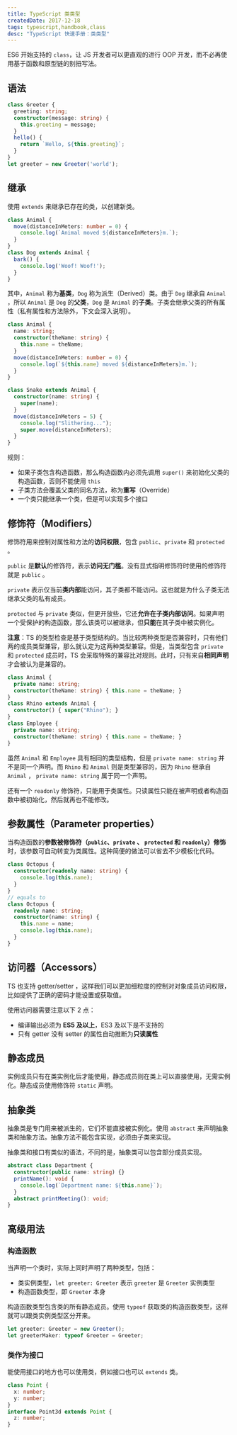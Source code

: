 ```yaml
---
title: TypeScript 类类型
createdDate: 2017-12-18
tags: typescript,handbook,class
desc: "TypeScript 快速手册：类类型"
---
```


ES6 开始支持的 `class`，让 JS 开发者可以更直观的进行 OOP 开发，而不必再使用基于函数和原型链的别扭写法。

## 语法

```ts
class Greeter {
  greeting: string;
  constructor(message: string) {
    this.greeting = message;
  }
  hello() {
    return `Hello, ${this.greeting}`;
  }
}
let greeter = new Greeter('world');
```

## 继承

使用 `extends` 来继承已存在的类，以创建新类。

```ts
class Animal {
  move(distanceInMeters: number = 0) {
    console.log(`Animal moved ${distanceInMeters}m.`);
  }
}
class Dog extends Animal {
  bark() {
    console.log('Woof! Woof!');
  }
}
```

其中，`Animal` 称为**基类**，`Dog` 称为派生（Derived）类。由于 `Dog` 继承自 `Animal` ，所以 `Animal` 是 `Dog` 的**父类**，`Dog` 是 `Animal` 的**子类**。子类会继承父类的所有属性（私有属性和方法除外，下文会深入说明）。

```ts
class Animal {
  name: string;
  constructor(theName: string) {
    this.name = theName;
  }
  move(distanceInMeters: number = 0) {
    console.log(`${this.name} moved ${distanceInMeters}m.`);
  }
}

class Snake extends Animal {
  constructor(name: string) {
    super(name);
  }
  move(distanceInMeters = 5) {
    console.log("Slithering...");
    super.move(distanceInMeters);
  }
}
```

规则：

* 如果子类包含构造函数，那么构造函数内必须先调用 `super()` 来初始化父类的构造函数，否则不能使用 `this`
* 子类方法会覆盖父类的同名方法，称为**重写**（Override）
* 一个类只能继承一个类，但是可以实现多个接口

## 修饰符（Modifiers）

修饰符用来控制对属性和方法的**访问权限**，包含 `public`、`private` 和 `protected` 。

`public` 是**默认**的修饰符，表示**访问无门槛**。没有显式指明修饰符时使用的修饰符就是 `public` 。

`private` 表示仅当前**类内部**能访问，其子类都不能访问。这也就是为什么子类无法继承父类的私有成员。

`protected` 与 `private` 类似，但更开放些，它还**允许在子类内部访问**。如果声明一个受保护的构造函数，那么该类可以被继承，但**只能**在其子类中被实例化。

**注意**：TS 的类型检查是基于类型结构的。当比较两种类型是否兼容时，只有他们两的成员类型兼容，那么就认定为这两种类型兼容。但是，当类型包含 `private` 和 `protected` 成员时，TS 会采取特殊的兼容比对规则。此时，只有来自**相同声明**才会被认为是兼容的。

```ts
class Animal {
  private name: string;
  constructor(theName: string) { this.name = theName; }
}
class Rhino extends Animal {
  constructor() { super("Rhino"); }
}
class Employee {
  private name: string;
  constructor(theName: string) { this.name = theName; }
}
```

虽然 `Animal` 和 `Employee` 具有相同的类型结构，但是 `private name: string` 并不是同一个声明。而 `Rhino` 和 `Animal` 则是类型兼容的，因为 `Rhino` 继承自 `Animal` ， `private name: string` 属于同一个声明。

还有一个 `readonly` 修饰符，只能用于类属性。只读属性只能在被声明或者构造函数中被初始化，然后就再也不能修改。

## 参数属性（Parameter properties）

当构造函数的**参数被修饰符（`public`、`private` 、 `protected` 和 `readonly`）修饰**时，该参数可自动转变为类属性。这种简便的做法可以省去不少模板化代码。

```ts
class Octopus {
  constructor(readonly name: string) {
    console.log(this.name);
  }
}
// equals to
class Octopus {
  readonly name: string;
  constructor(name: string) {
    this.name = name;
    console.log(this.name);
  }
}
```

## 访问器（Accessors）

TS 也支持 getter/setter ，这样我们可以更加细粒度的控制对对象成员访问权限，比如提供了正确的密码才能设置或获取值。

使用访问器需要注意以下 2 点：

* 编译输出必须为 **ES5 及以上**，ES3 及以下是不支持的
* 只有 getter 没有 setter 的属性自动推断为**只读属性**

## 静态成员

实例成员只有在类实例化后才能使用，静态成员则在类上可以直接使用，无需实例化。静态成员使用修饰符 `static` 声明。

## 抽象类

抽象类是专门用来被派生的，它们不能直接被实例化。使用 `abstract` 来声明抽象类和抽象方法。抽象方法不能包含实现，必须由子类来实现。

抽象类和接口有类似的语法，不同的是，抽象类可以包含部分成员实现。

```ts
abstract class Department {
  constructor(public name: string) {}
  printName(): void {
    console.log(`Department name: ${this.name}`);
  }
  abstract printMeeting(): void;
}
```

## 高级用法

### 构造函数

当声明一个类时，实际上同时声明了两种类型，包括：

* 类实例类型，`let greeter: Greeter` 表示 `greeter` 是 `Greeter` 实例类型
* 构造函数类型，即 `Greeter` 本身

构造函数类型包含类的所有静态成员。使用 `typeof` 获取类的构造函数类型，这样就可以跟类实例类型区分开来。

```ts
let greeter: Greeter = new Greeter();
let greeterMaker: typeof Greeter = Greeter;
```

### 类作为接口

能使用接口的地方也可以使用类，例如接口也可以 `extends` 类。

```ts
class Point {
  x: number;
  y: number;
}
interface Point3d extends Point {
  z: number;
}
```
